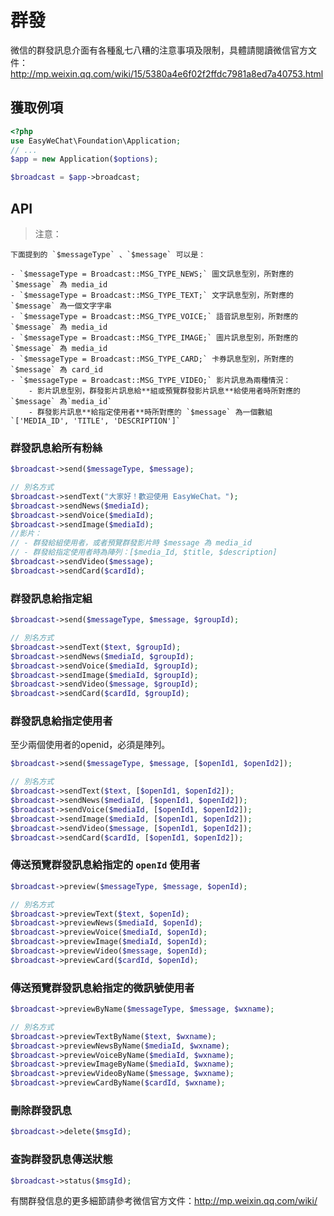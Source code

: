 # 群發


微信的群發訊息介面有各種亂七八糟的注意事項及限制，具體請閱讀微信官方文件：http://mp.weixin.qq.com/wiki/15/5380a4e6f02f2ffdc7981a8ed7a40753.html

## 獲取例項

```php
<?php
use EasyWeChat\Foundation\Application;
// ...
$app = new Application($options);

$broadcast = $app->broadcast;

```

## API

> 注意：

    下面提到的 `$messageType` 、`$message` 可以是：

    - `$messageType = Broadcast::MSG_TYPE_NEWS;` 圖文訊息型別，所對應的 `$message` 為 media_id
    - `$messageType = Broadcast::MSG_TYPE_TEXT;` 文字訊息型別，所對應的 `$message` 為一個文字字串
    - `$messageType = Broadcast::MSG_TYPE_VOICE;` 語音訊息型別，所對應的 `$message` 為 media_id
    - `$messageType = Broadcast::MSG_TYPE_IMAGE;` 圖片訊息型別，所對應的 `$message` 為 media_id
    - `$messageType = Broadcast::MSG_TYPE_CARD;` 卡券訊息型別，所對應的 `$message` 為 card_id
    - `$messageType = Broadcast::MSG_TYPE_VIDEO;` 影片訊息為兩種情況：
        - 影片訊息型別，群發影片訊息給**組或預覽群發影片訊息**給使用者時所對應的 `$message` 為`media_id`
        - 群發影片訊息**給指定使用者**時所對應的 `$message` 為一個數組 `['MEDIA_ID', 'TITLE', 'DESCRIPTION']`


### 群發訊息給所有粉絲

```php
$broadcast->send($messageType, $message);

// 別名方式
$broadcast->sendText("大家好！歡迎使用 EasyWeChat。");
$broadcast->sendNews($mediaId);
$broadcast->sendVoice($mediaId);
$broadcast->sendImage($mediaId);
//影片：
// - 群發給組使用者，或者預覽群發影片時 $message 為 media_id
// - 群發給指定使用者時為陣列：[$media_Id, $title, $description]
$broadcast->sendVideo($message);
$broadcast->sendCard($cardId);
```

### 群發訊息給指定組

```php
$broadcast->send($messageType, $message, $groupId);

// 別名方式
$broadcast->sendText($text, $groupId);
$broadcast->sendNews($mediaId, $groupId);
$broadcast->sendVoice($mediaId, $groupId);
$broadcast->sendImage($mediaId, $groupId);
$broadcast->sendVideo($message, $groupId);
$broadcast->sendCard($cardId, $groupId);
```

### 群發訊息給指定使用者

至少兩個使用者的openid，必須是陣列。

```php
$broadcast->send($messageType, $message, [$openId1, $openId2]);

// 別名方式
$broadcast->sendText($text, [$openId1, $openId2]);
$broadcast->sendNews($mediaId, [$openId1, $openId2]);
$broadcast->sendVoice($mediaId, [$openId1, $openId2]);
$broadcast->sendImage($mediaId, [$openId1, $openId2]);
$broadcast->sendVideo($message, [$openId1, $openId2]);
$broadcast->sendCard($cardId, [$openId1, $openId2]);
```

### 傳送預覽群發訊息給指定的 `openId` 使用者

```php
$broadcast->preview($messageType, $message, $openId);

// 別名方式
$broadcast->previewText($text, $openId);
$broadcast->previewNews($mediaId, $openId);
$broadcast->previewVoice($mediaId, $openId);
$broadcast->previewImage($mediaId, $openId);
$broadcast->previewVideo($message, $openId);
$broadcast->previewCard($cardId, $openId);
```

### 傳送預覽群發訊息給指定的微訊號使用者

```php
$broadcast->previewByName($messageType, $message, $wxname);

// 別名方式
$broadcast->previewTextByName($text, $wxname);
$broadcast->previewNewsByName($mediaId, $wxname);
$broadcast->previewVoiceByName($mediaId, $wxname);
$broadcast->previewImageByName($mediaId, $wxname);
$broadcast->previewVideoByName($message, $wxname);
$broadcast->previewCardByName($cardId, $wxname);
```

### 刪除群發訊息

```php
$broadcast->delete($msgId);
```

### 查詢群發訊息傳送狀態

```php
$broadcast->status($msgId);
```

有關群發信息的更多細節請參考微信官方文件：http://mp.weixin.qq.com/wiki/
